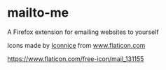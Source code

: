 # mailto-me

A Firefox extension for emailing websites to yourself




<div>Icons made by <a href="https://www.flaticon.com/authors/iconnice" title="Iconnice">Iconnice</a> from <a href="https://www.flaticon.com/"             title="Flaticon">www.flaticon.com</a></div>

https://www.flaticon.com/free-icon/mail_131155